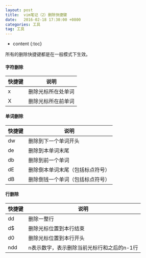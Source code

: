 ```yaml
---
layout: post
title:  vim笔记（2）删除快捷键
date:   2016-02-18 17:30:00 +0800
categories: 工具
tag: 工具
---
```


* content
{:toc}

所有的删除快捷键都是在一般模式下生效。

#### 字符删除

快捷键|说明
----|----
x|删除光标所在处单词
X|删除光标所在前单词

#### 单词删除

快捷键|说明
----|----
dw|删除到下一个单词开头
de|删除到本单词末尾
db|删除到前一个单词
dE|删除倒本单词末尾（包括标点符号）
dB|删除倒钱一个单词（包括标点符号）

#### 行删除

快捷键|说明
----|----
dd|删除一整行
d$|删除光标位置到本行结束
d0|删除光标位置到本行开头
ndd|n表示数字，表示删除当前光标行和之后的n-1行